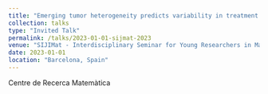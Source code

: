 ```yaml
---
title: "Emerging tumor heterogeneity predicts variability in treatment response"
collection: talks
type: "Invited Talk"
permalink: /talks/2023-01-01-sijmat-2023
venue: "SIJIMat - Interdisciplinary Seminar for Young Researchers in Mathematics"
date: 2023-01-01
location: "Barcelona, Spain"
---
```


Centre de Recerca Matemàtica

